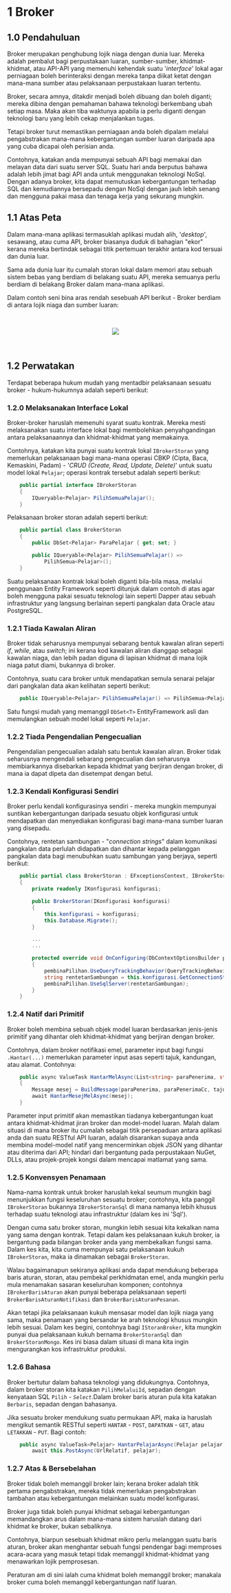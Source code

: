 # 1 Broker

## 1.0 Pendahuluan
Broker merupakan penghubung lojik niaga dengan dunia luar. Mereka adalah pembalut bagi perpustakaan luaran, sumber-sumber, khidmat-khidmat, atau API-API yang memenuhi kehendak suatu '_interface_' lokal agar perniagaan boleh berinteraksi dengan mereka tanpa diikat ketat dengan mana-mana sumber atau pelaksanaan perpustakaan luaran tertentu.

Broker, secara amnya, ditakdir menjadi boleh dibuang dan boleh diganti; mereka dibina dengan pemahaman bahawa teknologi berkembang ubah setiap masa. Maka akan tiba waktunya apabila ia perlu diganti dengan teknologi baru yang lebih cekap menjalankan tugas.

Tetapi broker turut memastikan perniagaan anda boleh dipalam melalui pengabstrakan mana-mana kebergantungan sumber luaran daripada apa yang cuba dicapai oleh perisian anda.

Contohnya, katakan anda mempunyai sebuah API bagi memakai dan melayan data dari suatu server SQL. Suatu hari anda berputus bahawa adalah lebih jimat bagi API anda untuk menggunakan teknologi NoSql. Dengan adanya broker, kita dapat memutuskan kebergantungan terhadap SQL dan kemudiannya bersepadu dengan NoSql dengan jauh lebih senang dan mengguna pakai masa dan tenaga kerja yang sekurang mungkin.

## 1.1 Atas Peta
Dalam mana-mana aplikasi termasuklah aplikasi mudah alih, '_desktop_', sesawang, atau cuma API, broker biasanya duduk di bahagian "ekor" kerana mereka bertindak sebagai titik pertemuan terakhir antara kod tersuai dan dunia luar.

Sama ada dunia luar itu cumalah storan lokal dalam memori atau sebuah sistem bebas yang berdiam di belakang suatu API, mereka semuanya perlu berdiam di belakang Broker dalam mana-mana aplikasi.

Dalam contoh seni bina aras rendah sesebuah API berikut - Broker berdiam di antara lojik niaga dan sumber luaran:

<br />
    <p align=center>
        <img src="https://github.com/hassanhabib/The-Standard-Malaysian/blob/main/1.%20Broker/Sumber/Brokers.png" />
    </p>
<br />

## 1.2 Perwatakan
Terdapat beberapa hukum mudah yang mentadbir pelaksanaan sesuatu broker - hukum-hukumnya adalah seperti berikut:

### 1.2.0 Melaksanakan Interface Lokal
Broker-broker haruslah memenuhi syarat suatu kontrak. Mereka mesti melaksanakan suatu interface lokal bagi membolehkan penyahgandingan antara pelaksanaannya dan khidmat-khidmat yang memakainya.

Contohnya, katakan kita punyai suatu kontrak lokal `IBrokerStoran` yang memerlukan pelaksanaan bagi mana-mana operasi CBKP (Cipta, Baca, Kemaskini, Padam) - '_CRUD (Create, Read, Update, Delete)_' untuk suatu model lokal `Pelajar`; operasi kontrak tersebut adalah seperti berikut:

```csharp
    public partial interface IBrokerStoran
    {
        IQueryable<Pelajar> PilihSemuaPelajar();
    }
```

Pelaksanaan broker storan adalah seperti berikut:

```csharp
    public partial class BrokerStoran
    {
        public DbSet<Pelajar> ParaPelajar { get; set; }

        public IQueryable<Pelajar> PilihSemuaPelajar() =>
            PilihSemua<Pelajar>();
    }
```

Suatu pelaksanaan kontrak lokal boleh diganti bila-bila masa, melalui penggunaan Entity Framework seperti ditunjuk dalam contoh di atas agar boleh mengguna pakai sesuatu teknologi lain seperti Dapper atau sebuah infrastruktur yang langsung berlainan seperti pangkalan data Oracle atau PostgreSQL.

### 1.2.1 Tiada Kawalan Aliran
Broker tidak seharusnya mempunyai sebarang bentuk kawalan aliran seperti _if_, _while_, atau _switch_; ini kerana kod kawalan aliran dianggap sebagai kawalan niaga, dan lebih padan diguna di lapisan khidmat di mana lojik niaga patut diami, bukannya di broker.

Contohnya, suatu cara broker untuk mendapatkan semula senarai pelajar dari pangkalan data akan kelihatan seperti berikut:

```csharp
    public IQueryable<Pelajar> PilihSemuaPelajar() => PilihSemua<Pelajar>();
```

Satu fungsi mudah yang memanggil `DbSet<T>` EntityFramework asli dan memulangkan sebuah model lokal seperti `Pelajar`.

### 1.2.2 Tiada Pengendalian Pengecualian
Pengendalian pengecualian adalah satu bentuk kawalan aliran. Broker tidak seharusnya mengendali sebarang pengecualian dan seharusnya membiarkannya disebarkan kepada khidmat yang berjiran dengan broker, di mana ia dapat dipeta dan disetempat dengan betul.

### 1.2.3 Kendali Konfigurasi Sendiri
Broker perlu kendali konfigurasinya sendiri - mereka mungkin mempunyai suntikan kebergantungan daripada sesuatu objek konfigurasi untuk mendapatkan dan menyediakan konfigurasi bagi mana-mana sumber luaran yang disepadu.

Contohnya, rentetan sambungan - "_connection strings_" dalam komunikasi pangkalan data perlulah didapatkan dan dihantar kepada pelanggan pangkalan data bagi menubuhkan suatu sambungan yang berjaya, seperti berikut:

```csharp
    public partial class BrokerStoran : EFxceptionsContext, IBrokerStoran
    {
        private readonly IKonfigurasi konfigurasi;

        public BrokerStoran(IKonfigurasi konfigurasi)
        {
            this.konfigurasi = konfigurasi;
            this.Database.Migrate();
        }

        ...
        ...

        protected override void OnConfiguring(DbContextOptionsBuilder pembinaPilihan)
        {
            pembinaPilihan.UseQueryTrackingBehavior(QueryTrackingBehavior.NoTracking);
            string rentetanSambungan = this.konfigurasi.GetConnectionString("DefaultConnection");
            pembinaPilihan.UseSqlServer(rentetanSambungan);
        }
    }
```

### 1.2.4 Natif dari Primitif
Broker boleh membina sebuah objek model luaran berdasarkan jenis-jenis primitif yang dihantar oleh khidmat-khidmat yang berjiran dengan broker.

Contohnya, dalam broker notifikasi emel, parameter input bagi fungsi `.Hantar(...)` memerlukan parameter input asas seperti tajuk, kandungan, atau alamat. Contohnya:

```csharp
    public async ValueTask HantarMelAsync(List<string> paraPenerima, string tajuk, string kandungan)
    {
        Message mesej = BuildMessage(paraPenerima, paraPenerimaCc, tajuk, kandungan);
        await HantarMesejMelAsync(mesej);
    }
```

Parameter input primitif akan memastikan tiadanya kebergantungan kuat antara khidmat-khidmat jiran broker dan model-model luaran. Malah dalam situasi di mana broker itu cumalah sebagai titik persepaduan antara aplikasi anda dan suatu RESTful API luaran, adalah disarankan supaya anda membina model-model natif yang mencerminkan objek JSON yang dihantar atau diterima dari API; hindari dari bergantung pada perpustakaan NuGet, DLLs, atau projek-projek kongsi dalam mencapai matlamat yang sama.

### 1.2.5 Konvensyen Penamaan
Nama-nama kontrak untuk broker haruslah kekal seumum mungkin bagi menunjukkan fungsi keseluruhan sesuatu broker; contohnya, kita panggil `IBrokerStoran` bukannya `IBrokerStoranSql` di mana namanya lebih khusus terhadap suatu teknologi atau infrastruktur (dalam kes ini 'Sql').

Dengan cuma satu broker storan, mungkin lebih sesuai kita kekalkan nama yang sama dengan kontrak. Tetapi dalam kes pelaksanaan kukuh broker, ia bergantung pada bilangan broker anda yang membekalkan fungsi sama. Dalam kes kita, kita cuma mempunyai satu pelaksanaan kukuh `IBrokerStoran`, maka ia dinamakan sebagai `BrokerStoran`.

Walau bagaimanapun sekiranya aplikasi anda dapat mendukung beberapa baris aturan, storan, atau pembekal perkhidmatan emel, anda mungkin perlu mula menamakan sasaran keseluruhan komponen; contohnya `IBrokerBarisAturan` akan punyai beberapa pelaksanaan seperti `BrokerBarisAturanNotifikasi` dan `BrokerBarisAturanPesanan`.

Akan tetapi jika pelaksanaan kukuh mensasar model dan lojik niaga yang sama, maka penamaan yang bersandar ke arah teknologi khusus mungkin lebih sesuai. Dalam kes begini, contohnya bagi `IStoranBroker`, kita mungkin punyai dua pelaksanaan kukuh bernama `BrokerStoranSql` dan `BrokerStoranMongo`. Kes ini biasa dalam situasi di mana kita ingin mengurangkan kos infrastruktur produksi.

### 1.2.6 Bahasa
Broker bertutur dalam bahasa teknologi yang didukungnya. Contohnya, dalam broker storan kita katakan `PilihMelaluiId`, sepadan dengan kenyataan SQL `Pilih` - _`Select`_.Dalam broker baris aturan pula kita katakan `Berbaris`, sepadan dengan bahasanya.

Jika sesuatu broker mendukung suatu permukaan API, maka ia haruslah mengikut semantik RESTful seperti `HANTAR` - `POST`, `DAPATKAN` - `GET`, atau `LETAKKAN` - `PUT`. Bagi contoh:

```csharp
    public async ValueTask<Pelajar> HantarPelajarAsync(Pelajar pelajar) =>
        await this.PostAsync(UrlRelatif, pelajar);
```

### 1.2.7 Atas & Bersebelahan
Broker tidak boleh memanggil broker lain; kerana broker adalah titik pertama pengabstrakan, mereka tidak memerlukan pengabstrakan tambahan atau kebergantungan melainkan suatu model konfigurasi.

Broker juga tidak boleh punyai khidmat sebagai kebergantungan memandangkan arus dalam mana-mana sistem haruslah datang dari khidmat ke broker, bukan sebaliknya.

Contohnya, biarpun sesebuah khidmat mikro perlu melanggan suatu baris aturan, broker akan menghantar sebuah fungsi pendengar bagi memproses acara-acara yang masuk tetapi tidak memanggil khidmat-khidmat yang menawarkan lojik pemprosesan.

Peraturan am di sini ialah cuma khidmat boleh memanggil broker; manakala broker cuma boleh memanggil kebergantungan natif luaran.